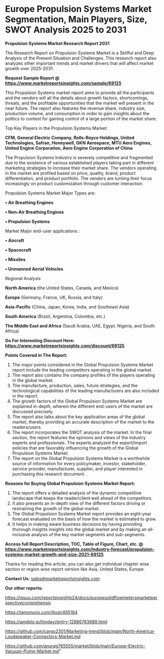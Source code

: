 # Europe Propulsion Systems Market Segmentation, Main Players, Size, SWOT Analysis 2025 to 2031

<strong>Propulsion Systems Market Research Report 2031</strong>

The Research Report on Propulsion Systems Market is a Skillful and Deep Analysis of the Present Situation and Challenges. This research report also analyzes other important trends and market drivers that will affect market growth over 2025-2031.

<strong>Request Sample Report @ <a href=https://www.marketreportsinsights.com/sample/69125>https://www.marketreportsinsights.com/sample/69125</a></strong>

This Propulsion Systems market report aims to provide all the participants and the vendors will all the details about growth factors, shortcomings, threats, and the profitable opportunities that the market will present in the near future. The report also features the revenue share, industry size, production volume, and consumption in order to gain insights about the politics to contest for gaining control of a large portion of the market share.

Top Key Players in the Propulsion Systems Market:

<strong>CFM, General Electric Company, Rolls-Royce Holdings, United Technologies, Safran, Honeywell, GKN Aerospace, MTU Aero Engines, United Engine Corporation, Aero Engine Corporation of China</strong>

The Propulsion Systems Industry is severely competitive and fragmented due to the existence of various established players taking part in different marketing strategies to increase their market share. The vendors operating in the market are profiled based on price, quality, brand, product differentiation, and product portfolio. The vendors are turning their focus increasingly on product customization through customer interaction.

Propulsion Systems Market Major Types are:

<strong>• Air Breathing Engines

• Non-Air Breathing Engines

• Propulsion Systems</strong>

Market Major end-user applications :

<strong>• Aircraft

• Spacecraft

• Missiles

• Unmanned Aerial Vehicles</strong>

Regional Analysis

</u><strong><b>North America</b></strong> (the United States, Canada, and Mexico)

<strong><b>Europe </b></strong>(Germany, France, UK, Russia, and Italy)

<strong><b>Asia-Pacific</b></strong> (China, Japan, Korea, India, and Southeast Asia)

<strong><b>South America</b></strong> (Brazil, Argentina, Colombia, etc.)

<strong><b>The Middle East and Africa</b></strong> (Saudi Arabia, UAE, Egypt, Nigeria, and South Africa)

<strong>Go For Interesting Discount Here: <a href=https://www.marketreportsinsights.com/discount/69125>https://www.marketreportsinsights.com/discount/69125</a></strong>

<strong>Points Covered in The Report:</strong>
<ol>
  <li>The major points considered in the Global Propulsion Systems Market report include the leading competitors operating in the global market.</li>
  <li>The report also contains the company profiles of the players operating in the global market.</li>
  <li>The manufacture, production, sales, future strategies, and the technological capabilities of the leading manufacturers are also included in the report.</li>
  <li>The growth factors of the Global Propulsion Systems Market are explained in-depth, wherein the different end-users of the market are discussed precisely.</li>
  <li>The report also talks about the key application areas of the global market, thereby providing an accurate description of the market to the readers/users.</li>
  <li>The report incorporates the SWOT analysis of the market. In the final section, the report features the opinions and views of the industry experts and professionals. The experts analyzed the export/import policies that are favorably influencing the growth of the Global Propulsion Systems Market.</li>
  <li>The report on the Global Propulsion Systems Market is a worthwhile source of information for every policymaker, investor, stakeholder, service provider, manufacturer, supplier, and player interested in purchasing this research document.</li>
</ol>
<strong>Reasons for Buying Global Propulsion Systems Market Report:</strong>

<ol>
  <li>The report offers a detailed analysis of the dynamic competitive landscape that keeps the reader/client well ahead of the competitors.</li>
  <li>It also presents an in-depth view of the different factors driving or restraining the growth of the global market.</li>
  <li>The Global Propulsion Systems Market report provides an eight-year forecast evaluated on the basis of how the market is estimated to grow.</li>
  <li>It helps in making aware business decisions by having providing thorough insights insights into the global market and by making an all-inclusive analysis of the key market segments and sub-segments.</li>
</ol>
<strong>Access full Report Description, TOC, Table of Figure, Chart, etc. @ <a href=https://www.marketreportsinsights.com/industry-forecast/propulsion-systems-market-growth-and-size-2021-69125>https://www.marketreportsinsights.com/industry-forecast/propulsion-systems-market-growth-and-size-2021-69125</a></strong>


Thanks for reading this article; you can also get individual chapter wise section or region wise report version like Asia, United States, Europe.

<strong>Contact Us:</strong>
sales@marketreportsinsights.com

<strong>Our other reports:</strong>

<a href=https://issuu.com/reportsinsights24/docs/europesolidflowmetersmarketperspectivecomprehensiv>https://issuu.com/reportsinsights24/docs/europesolidflowmetersmarketperspectivecomprehensiv</a>

<a href=https://tanomuno.com/illust/465164>https://tanomuno.com/illust/465164</a>

<a href=https://ameblo.jp/hindavi/entry-12886763689.html>https://ameblo.jp/hindavi/entry-12886763689.html</a>

<a href=https://github.com/cargo2301/Marketing-trend/blob/main/North-America-Loudspeaker-Connectors-Market.md>https://github.com/cargo2301/Marketing-trend/blob/main/North-America-Loudspeaker-Connectors-Market.md</a>

<a href=https://github.com/anurag765555/market/blob/main/Europe-Electric-Vacuum-Pump-Market.md>https://github.com/anurag765555/market/blob/main/Europe-Electric-Vacuum-Pump-Market.md</a>"
